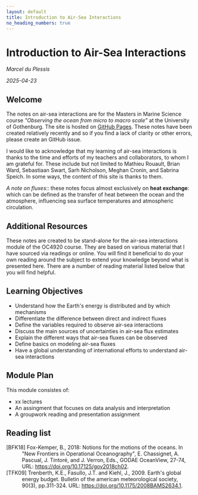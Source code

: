 ```yaml
---
layout: default
title: Introduction to Air-Sea Interactions
no_heading_numbers: true
---
```


<h1>Introduction to Air-Sea Interactions</h1>

*Marcel du Plessis*


*2025-04-23*


## Welcome


The notes on air-sea interactions are for the Masters in Marine Science course *"Observing the ocean from micro to macro scale"* at the University of Gothenburg. The site is hosted on [GitHub Pages](https://github.com/marcelduplessis/air-sea-interactions-notes). These notes have been created relatively recently and so if you find a lack of clarity or other errors, please create an GitHub issue. 

I would like to acknowledge that my learning of air-sea interactions is thanks to the time and efforts of my teachers and collaborators, to whom I am grateful for. These include but not limited to Mathieu Rouault, Brian Ward, Sebastiaan Swart, Sarh Nicholson, Meghan Cronin, and Sabrina Speich. In some ways, the content of this site is thanks to them.

*A note on fluxes:*: these notes focus almost exclusively on **heat exchange**: which can be defined as the transfer of heat between the ocean and the atmosphere, influencing sea surface temperatures and atmospheric circulation. 


## Additional Resources


These notes are created to be stand-alone for the air-sea interactions module of the OC4920 course. They are based on various material that I have sourced via readings or online. You will find it beneficial to do your own reading around the subject to extend your knowledge beyond what is presented here. There are a number of reading material listed below that you will find helpful.

## Learning Objectives

- Understand how the Earth's energy is distributed and by which mechanisms
- Differentiate the difference between direct and indirect fluxes
- Define the variables required to observe air-sea interactions
- Discuss the main sources of uncertainties in air-sea flux estimates
- Explain the different ways that air-sea fluxes can be observed
- Define basics on modeling air-sea fluxes
- Have a global understanding of international efforts to understand air-sea interactions

## Module Plan

This module consistes of:

- xx lectures
- An assingment that focuses on data analysis and interpretation 
- A groupwork reading and presentation assignment

## Reading list

<div id="BFK18" class="reference">
[BFK18] Fox-Kemper, B., 2018: Notions for the motions of the oceans. In "New Frontiers in Operational Oceanography", E. Chassignet, A. Pascual, J. Tintoré, and J. Verron, Eds., GODAE OceanView, 27-74, URL: <a href="https://doi.org/10.17125/gov2018ch02">https://doi.org/10.17125/gov2018ch02</a>.
</div>

<div id="TFK09" class="reference">
[TFK09] Trenberth, K.E., Fasullo, J.T. and Kiehl, J., 2009. Earth's global energy budget. Bulletin of the american meteorological society, 90(3), pp.311-324. URL: <a href="https://doi.org/10.1175/2008BAMS2634.1">https://doi.org/10.1175/2008BAMS2634.1</a>.
</div>

<style>
.reference {
    text-indent: -3em; /* Negative indent for the first line */
    padding-left: 3em; /* Indent for subsequent lines */
}
</style>

